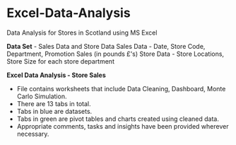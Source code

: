 # Excel-Data-Analysis
Data Analysis for Stores in Scotland using MS Excel

**Data Set** - Sales Data and Store Data
Sales Data - Date, Store Code, Department, Promotion	Sales (in pounds £'s)
Store Data - Store Locations, Store Size for each store department

**Excel Data Analysis - Store Sales**
- File contains worksheets that include Data Cleaning, Dashboard, Monte Carlo Simulation.
- There are 13 tabs in total.
- Tabs in blue are datasets.
- Tabs in green are pivot tables and charts created using cleaned data.
- Appropriate comments, tasks and insights have been provided wherever necessary.
